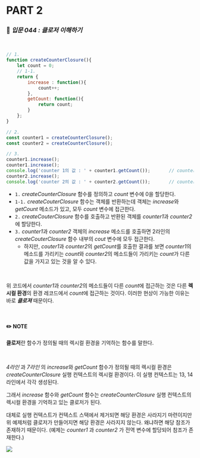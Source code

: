 # PART 2

###  :pencil: ***입문 044 :  클로저 이해하기***

<br>

```javascript
// 1.
function createCounterClosure(){
    let count = 0;
    // 1-1.
    return {
        increase : function(){
            count++;
        },
        getCount: function(){
            return count;
        }
    };
}

// 2.
const counter1 = createCounterClosure();
const counter2 = createCounterClosure();

// 3.
counter1.increase();
counter1.increase();
console.log('counter 1의 값 : ' + counter1.getCount());		// counter 1의 값 : 2
counter2.increase();
console.log('counter 2의 값 : ' + counter2.getCount());		// counter 2의 값 : 1

```

- `1.` *createCounterClosure* 함수를 정의하고 *count* 변수에 0을 할당한다.
- `1-1.` *createCouterClosure* 함수는 객체를 반환하는데 객체는 *increase*와 *getCount* 메소드가 있고, 모두 *count* 변수에 접근한다.
- `2.` *createCouterClosure* 함수를 호출하고 반환된 객체를 *counter1*과 *counter2* 에 할당한다.
- `3.` *counter1*과 *counter2* 객체의 *increase* 메소드를 호출하면 2라인의 *createCouterClosure* 함수 내부의 *cout* 변수에 모두 접근한다. 
  - 하지만, *couter1*과 *counter2*의 *getCount*를 호출한 결과를 보면 *counter1*의 메소드를 가리키는 *count*와 *counter2*의 메소드들이 가리키는 *count*가 다른 값을 가지고 있는 것을 알 수 있다.

<br>

위 코드에서 *counter1*과 *counter2*의 메소드들이 다른 *count*에 접근하는 것은 다른 **렉시컬 환경**의 환경 레코드에서 *count*에 접근하는 것이다. 이러한 현상이 가능한 이유는 바로  ***클로져*** 때문이다.

<br>

#### :pencil2: NOTE

**클로저**란 함수가 정의될 때의 렉시컬 환경을 기억하는 함수를 말한다.

<br>

*4라인* 과 *7라인* 의 *increase*와 *getCount* 함수가 정의될 때의 렉시컬 환경은 *createCounterClosure* 실행 컨텍스트의 렉시컬 환경이다. 이 실행 컨텍스트는 13, 14라인에서 각각 생성된다.

그래서 *increase* 함수와 *getCount* 함수는 *createCounterClosure* 실행 컨텍스트의 렉시컬 환경을 기억하고 있는 클로저가 된다.

대체로 실행 컨텍스트가 컨텍스트 스택에서 제거되면 해당 환경은 사라지기 마련이지만 위 예제처럼 클로저가 만들어지면 해당 환경은 사라지지 않는다. 왜냐하면 해당 참조가 존재하기 때문이다. (예제는 *counter1* 과 *counter2* 가 전역 변수에 할당되어 참조가 존재한다.)





![](https://github.com/ohtaekwon/TIL-JavaScript/blob/master/JavaScript-200%EC%A0%9C/img/044_1.png?raw=true)
